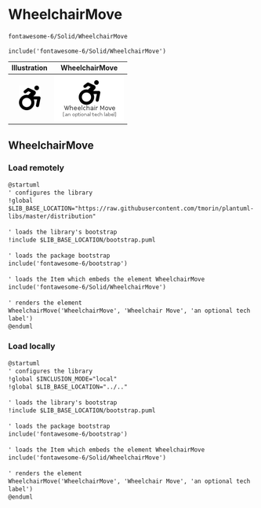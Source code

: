 # WheelchairMove


```text
fontawesome-6/Solid/WheelchairMove
```

```text
include('fontawesome-6/Solid/WheelchairMove')
```



| Illustration | WheelchairMove |
| :---: | :---: |
| ![illustration for Illustration](../../fontawesome-6/Solid/WheelchairMove.png) | ![illustration for WheelchairMove](../../fontawesome-6/Solid/WheelchairMove.Local.png) |




## WheelchairMove

### Load remotely
```plantuml
@startuml
' configures the library
!global $LIB_BASE_LOCATION="https://raw.githubusercontent.com/tmorin/plantuml-libs/master/distribution"

' loads the library's bootstrap
!include $LIB_BASE_LOCATION/bootstrap.puml

' loads the package bootstrap
include('fontawesome-6/bootstrap')

' loads the Item which embeds the element WheelchairMove
include('fontawesome-6/Solid/WheelchairMove')

' renders the element
WheelchairMove('WheelchairMove', 'Wheelchair Move', 'an optional tech label')
@enduml
```

### Load locally
```plantuml
@startuml
' configures the library
!global $INCLUSION_MODE="local"
!global $LIB_BASE_LOCATION="../.."

' loads the library's bootstrap
!include $LIB_BASE_LOCATION/bootstrap.puml

' loads the package bootstrap
include('fontawesome-6/bootstrap')

' loads the Item which embeds the element WheelchairMove
include('fontawesome-6/Solid/WheelchairMove')

' renders the element
WheelchairMove('WheelchairMove', 'Wheelchair Move', 'an optional tech label')
@enduml
```

